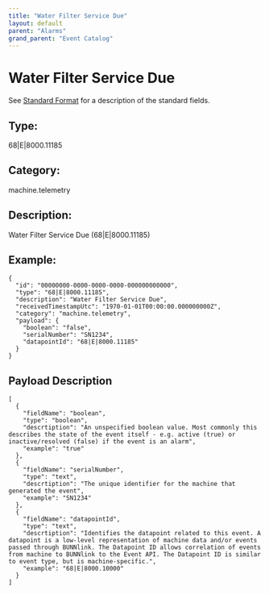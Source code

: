 ```yaml
---
title: "Water Filter Service Due"
layout: default
parent: "Alarms"
grand_parent: "Event Catalog"
---
```


# Water Filter Service Due

See [Standard Format](/event-subscriptions/event-format) for a description of the standard fields.

## Type:

68\|E\|8000.11185

## Category:

machine.telemetry

## Description: 

Water Filter Service Due (68\|E\|8000.11185)

## Example:

```
{
  "id": "00000000-0000-0000-0000-000000000000",
  "type": "68|E|8000.11185",
  "description": "Water Filter Service Due",
  "receivedTimestampUtc": "1970-01-01T00:00:00.000000000Z",
  "category": "machine.telemetry",
  "payload": {
    "boolean": "false",
    "serialNumber": "SN1234",
    "datapointId": "68|E|8000.11185"
  }
}
```

## Payload Description

```
[
  {
    "fieldName": "boolean",
    "type": "boolean",
    "descrtiption": "An unspecified boolean value. Most commonly this describes the state of the event itself - e.g. active (true) or inactive/resolved (false) if the event is an alarm",
    "example": "true"
  },
  {
    "fieldName": "serialNumber",
    "type": "text",
    "descrtiption": "The unique identifier for the machine that generated the event",
    "example": "SN1234"
  },
  {
    "fieldName": "datapointId",
    "type": "text",
    "descrtiption": "Identifies the datapoint related to this event. A datapoint is a low-level representation of machine data and/or events passed through BUNNlink. The Datapoint ID allows correlation of events from machine to BUNNlink to the Event API. The Datapoint ID is similar to event type, but is machine-specific.",
    "example": "68|E|8000.10000"
  }
]
```

